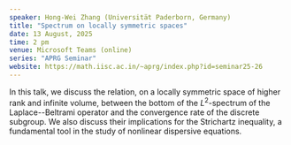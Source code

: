 ```yaml
---
speaker: Hong-Wei Zhang (Universität Paderborn, Germany)
title: "Spectrum on locally symmetric spaces"
date: 13 August, 2025
time: 2 pm
venue: Microsoft Teams (online)
series: "APRG Seminar"
website: https://math.iisc.ac.in/~aprg/index.php?id=seminar25-26
---
```


In this talk, we discuss the relation, on a locally symmetric space of higher rank and infinite volume, between the bottom of the $L^2$-spectrum of the
Laplace--Beltrami operator and the convergence rate of the discrete subgroup. We also discuss their implications for the Strichartz inequality, a fundamental
tool in the study of nonlinear dispersive equations.

